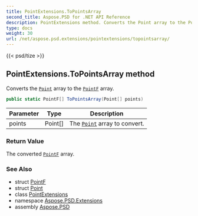 ```yaml
---
title: PointExtensions.ToPointsArray
second_title: Aspose.PSD for .NET API Reference
description: PointExtensions method. Converts the Point array to the PointF array
type: docs
weight: 30
url: /net/aspose.psd.extensions/pointextensions/topointsarray/
---
```

{{< psd/tize >}}
## PointExtensions.ToPointsArray method

Converts the [`Point`](../../../aspose.psd/point/) array to the [`PointF`](../../../aspose.psd/pointf/) array.

```csharp
public static PointF[] ToPointsArray(Point[] points)
```

| Parameter | Type | Description |
| --- | --- | --- |
| points | Point[] | The [`Point`](../../../aspose.psd/point/) array to convert. |

### Return Value

The converted [`PointF`](../../../aspose.psd/pointf/) array.

### See Also

* struct [PointF](../../../aspose.psd/pointf/)
* struct [Point](../../../aspose.psd/point/)
* class [PointExtensions](../)
* namespace [Aspose.PSD.Extensions](../../../aspose.psd.extensions/)
* assembly [Aspose.PSD](../../../)


